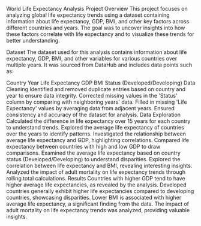 World Life Expectancy Analysis
Project Overview
This project focuses on analyzing global life expectancy trends using a dataset containing information about life expectancy, GDP, BMI, and other key factors across different countries and years. The goal was to uncover insights into how these factors correlate with life expectancy and to visualize these trends for better understanding.

Dataset
The dataset used for this analysis contains information about life expectancy, GDP, BMI, and other variables for various countries over multiple years. It was sourced from DataHub and includes data points such as:

Country
Year
Life Expectancy
GDP
BMI
Status (Developed/Developing)
Data Cleaning
Identified and removed duplicate entries based on country and year to ensure data integrity.
Corrected missing values in the 'Status' column by comparing with neighboring years' data.
Filled in missing 'Life Expectancy' values by averaging data from adjacent years.
Ensured consistency and accuracy of the dataset for analysis.
Data Exploration
Calculated the difference in life expectancy over 15 years for each country to understand trends.
Explored the average life expectancy of countries over the years to identify patterns.
Investigated the relationship between average life expectancy and GDP, highlighting correlations.
Compared life expectancy between countries with high and low GDP to draw comparisons.
Examined the average life expectancy based on country status (Developed/Developing) to understand disparities.
Explored the correlation between life expectancy and BMI, revealing interesting insights.
Analyzed the impact of adult mortality on life expectancy trends through rolling total calculations.
Results
Countries with higher GDP tend to have higher average life expectancies, as revealed by the analysis.
Developed countries generally exhibit higher life expectancies compared to developing countries, showcasing disparities.
Lower BMI is associated with higher average life expectancy, a significant finding from the data.
The impact of adult mortality on life expectancy trends was analyzed, providing valuable insights.
